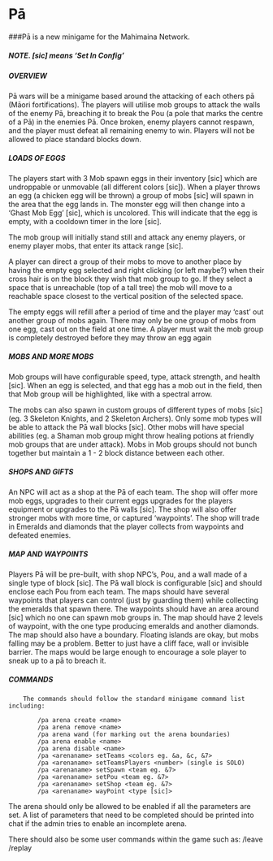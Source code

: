 # Pā
###Pā is a new minigame for the Mahimaina Network.

##### NOTE. [sic] means ‘Set In Config’

##### OVERVIEW
Pā wars will be a minigame based around the attacking of each others pā (Māori fortifications). The players will utilise mob groups to attack the walls of the enemy Pā, breaching it to break the Pou (a pole that marks the centre of a Pā) in the enemies Pā. Once broken, enemy players cannot respawn, and the player must defeat all remaining enemy to win. Players will not be allowed to place standard blocks down. 

##### LOADS OF EGGS
The players start with 3 Mob spawn eggs in their inventory [sic] which are undroppable or unmovable (all different colors [sic]). When a player throws an egg (a chicken egg will be thrown) a group of mobs [sic] will spawn in the area that the egg lands in. The monster egg will then change into a ‘Ghast Mob Egg’ [sic], which is uncolored. This will indicate that the egg is empty, with a cooldown timer in the lore [sic].

The mob group will initially stand still and attack any enemy players, or enemy player mobs, that enter its attack range [sic]. 

A player can direct a group of their mobs to move to another place by having the empty egg selected and right clicking (or left maybe?) when their cross hair is on the block they wish that mob group to go. If they select a space that is unreachable (top of a tall tree) the mob will move to a reachable space closest to the vertical position of the selected space. 

The empty eggs will refill after a period of time and the player may ‘cast’ out another group of mobs again. There may only be one group of mobs from one egg, cast out on the field at one time. A player must wait the mob group is completely destroyed before they may throw an egg again 

##### MOBS AND MORE MOBS
Mob groups will have configurable speed, type, attack strength, and health [sic]. When an egg is selected, and that egg has a mob out in the field, then that Mob group will be highlighted, like with a spectral arrow.

The mobs can also spawn in custom groups of different types of mobs [sic] (eg. 3 Skeleton Knights, and 2 Skeleton Archers). 
Only some mob types will be able to attack the Pā wall blocks [sic]. Other mobs will have special abilities (eg. a Shaman mob group might throw healing potions at friendly mob groups that are under attack). Mobs in Mob groups should not bunch together but maintain a 1 - 2 block distance between each other.

##### SHOPS AND GIFTS
An NPC will act as a shop at the Pā of each team. The shop will offer more mob eggs, upgrades to their current eggs upgrades for the players equipment or upgrades to the Pā walls [sic]. The shop will also offer stronger mobs with more time, or captured ‘waypoints’. The shop will trade in Emeralds and diamonds that the player collects from waypoints and defeated enemies.

##### MAP AND WAYPOINTS
Players Pā will be pre-built, with shop NPC’s, Pou, and a wall made of a single type of block [sic]. The Pā wall block is configurable [sic] and should enclose each Pou from each team. The maps should have several waypoints that players can control (just by guarding them) while collecting the emeralds that spawn there. The waypoints should have an area around [sic] which no one can spawn mob groups in. The map should have 2 levels of waypoint, with the one type producing emeralds and another diamonds. The map should also have a boundary. Floating islands are okay, but mobs falling may be a problem. Better to just have a cliff face, wall or invisible barrier. The maps would be large enough to encourage a sole player to sneak up to a pā to breach it. 

##### COMMANDS
		The commands should follow the standard minigame command list including:
                
			/pa arena create <name>
			/pa arena remove <name>
			/pa arena wand (for marking out the arena boundaries)
			/pa arena enable <name>
			/pa arena disable <name>
			/pa <arenaname> setTeams <colors eg. &a, &c, &7>
			/pa <arenaname> setTeamsPlayers <number> (single is SOLO)
			/pa <arenaname> setSpawn <team eg. &7>
			/pa <arenaname> setPou <team eg. &7>
			/pa <arenaname> setShop <team eg. &7>
			/pa <arenaname> wayPoint <type [sic]>

The arena should only be allowed to be enabled if all the parameters are set. A list of parameters that need to be completed should be printed into chat if the admin tries to enable an incomplete arena.

There should also be some user commands within the game such as:
			/leave
			/replay	
